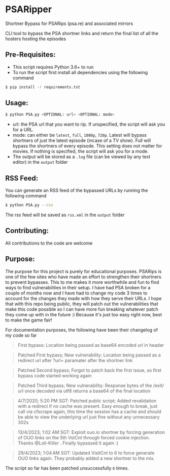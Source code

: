 # PSARipper

Shortner Bypass for PSARips (psa.re) and associated mirrors

CLI tool to bypass the PSA shortner links and return the final list of all the hosters hosting the episodes

## Pre-Requisites:

- This script requires Python 3.6+ to run
- To run the script first install all dependencies using the following command
```bash
$ pip install -r requirements.txt
```

## Usage:

```bash
$ python PSA.py <OPTIONAL: url> <OPTIONAL: mode>
```
- url: the PSA url that you want to rip. If unspecified, the script will ask you for a URL.
- mode: can either be `latest`, `full`, `1080p`, `720p`. Latest will bypass shortners of just the latest episode (incase of a TV show). Full will bypass the shortners of every episode. This setting does not matter for movies. If nothing is specified, the script will ask you for a mode.
- The output will be stored as a `.log` file (can be viewed by any text editor) in the `output` folder

## RSS Feed:

You can generate an RSS feed of the bypassed URLs by running the following command
```bash
$ python PSA.py --rss
```
The rss feed will be saved as `rss.xml` in the `output` folder

## Contributing:

All contributions to the code are welcome

## Purpose:

The purpose for this project is purely for educational purposes. PSARips is one of the few sites who have made an effort to strengthen their shortners to prevent bypasses. This to me makes it more worthwhile and fun to find ways to find vulnerabilities in their setup. I have had PSA broken for a couple of months now and I have had to change my code 3 times to account for the changes they made with how they serve their URLs. I hope that with this repo being public, they will patch out the vulnerabilities that make this code possible so I can have more fun breaking whatever patch they come up with in the future :) Because it's just too easy right now, best to make the game fair!

For documentation purposes, the following have been their changelog of my code so far

> First bypass: Location being passed as base64 encoded url in header

> Patched First bypass; New vulnerability: Location being passed as a redirect url after ?url= paramater after the shortner link 

> Patched Second bypass; Forgot to patch back the first issue, so first bypass code started working again

> Patched Third bypass; New vulnerability: Response bytes of the /exit/ url once decoded via utf8 returns a base64 of the final location

> 4/7/2020; 5:20 PM SGT: Patched public script; Added revalidation with a redirect if no cache was present. Easy enough to break, just call via cfscrape again, this time the session has a cache and should be able to view the underlying url just fine without any unnecessary 302s

> 13/4/2023; 1:02 AM SGT: Exploit ouo.io shortner by forcing generation of OUO links on the 5th VstCnt through forced cookie injection. Thanks @Loli-Killer . Finally bypassed it again :)

> 29/4/2023; 1:04 AM SGT: Updated VisitCnt to 6 to force generate OUO links again. They probably added a new shortner to the mix.

The script so far has been patched unsuccessfully `6` times. 
